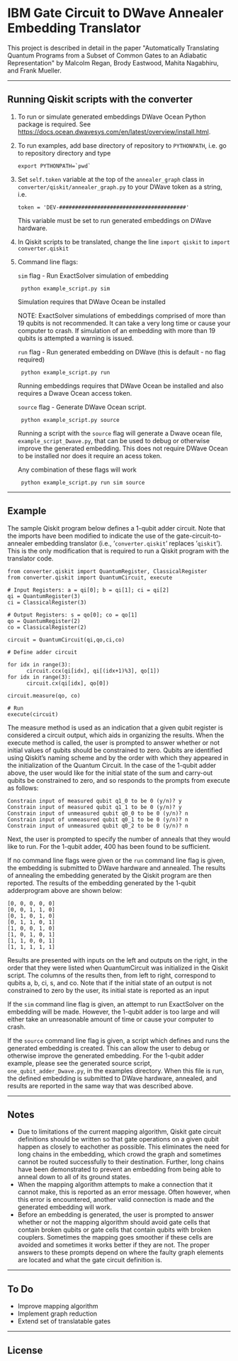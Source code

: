 # IBM Gate Circuit to DWave Annealer Embedding Translator

This project is described in detail in the paper "Automatically Translating Quantum Programs from a Subset of Common Gates to an Adiabatic Representation" by Malcolm Regan, Brody Eastwood, Mahita Nagabhiru, and Frank Mueller.

-----------------------------------------------------------------------------

## Running Qiskit scripts with the converter

1) To run or simulate generated embeddings DWave Ocean Python package is required. See https://docs.ocean.dwavesys.com/en/latest/overview/install.html.

2) To run examples, add base directory of repository to ```PYTHONPATH```, i.e. go to repository directory and type

      ```export PYTHONPATH=`pwd` ```

3) Set ```self.token``` variable at the top of the ```annealer_graph``` class in ```converter/qiskit/annealer_graph.py``` to your DWave token as a string, i.e.

      ```token = 'DEV-########################################'```

      This variable must be set to run generated embeddings on DWave hardware.

4) In Qiskit scripts to be translated, change the line ```import qiskit``` to ```import converter.qiskit```


5) Command line flags:

      ```sim``` flag - Run ExactSolver simulation of embedding
        
        python example_script.py sim
     
      Simulation requires that DWave Ocean be installed
     
      NOTE: ExactSolver simulations of embeddings comprised of more than 19 qubits is not recommended. It can take a very long time or cause your computer to crash. If simulation of an embedding with more than 19 qubits is attempted a warning is issued.
     
      ```run``` flag - Run generated embedding on DWave (this is default - no flag required) 
        
        python example_script.py run
      
      Running embeddings requires that DWave Ocean be installed and also requires a Dwave Ocean access token. 
      
      ```source``` flag -  Generate DWave Ocean script.
        
        python example_script.py source
       
      Running a script with the ```source``` flag will generate a Dwave ocean file, ```example_script_Dwave.py```, that can be used to debug or otherwise improve the generated embedding. This does not require DWave Ocean to be installed nor does it require an acess token.
        
      Any combination of these flags will work 
        
        python example_script.py run sim source


-----------------------------------------------------------------------------

## Example

The  sample  Qiskit  program  below  defines  a  1-qubit  adder  circuit.  Note  that  the  imports  have  been  modified  to  indicate  the  use of the gate-circuit-to-annealer embedding translator (i.e., ’```converter.qiskit```’ replaces ’```qiskit```’). This is the only modification that is required to run a Qiskit program with the translator code.


```
from converter.qiskit import QuantumRegister, ClassicalRegister
from converter.qiskit import QuantumCircuit, execute

# Input Registers: a = qi[0]; b = qi[1]; ci = qi[2]
qi = QuantumRegister(3)
ci = ClassicalRegister(3)

# Output Registers: s = qo[0]; co = qo[1]
qo = QuantumRegister(2)
co = ClassicalRegister(2)

circuit = QuantumCircuit(qi,qo,ci,co)

# Define adder circuit

for idx in range(3):
      circuit.ccx(qi[idx], qi[(idx+1)%3], qo[1])
for idx in range(3):
      circuit.cx(qi[idx], qo[0])

circuit.measure(qo, co)

# Run
execute(circuit)
```

The measure method is used as an indication that a given qubit register is considered a circuit output, which aids in organizing the results. When  the execute method  is called,  the  user  is  prompted  to  answer  whether  or  not  initial  values  of  qubits should be constrained to zero. Qubits are identified using Qiskit’s naming scheme and by the order with which they appeared in the initialization of the Quantum Circuit. In the case of the 1-qubit adder above, the user would like for the initial state of the sum and carry-out qubits be constrained to zero, and so responds to the prompts from execute as follows:

```
Constrain input of measured qubit q1_0 to be 0 (y/n)? y
Constrain input of measured qubit q1_1 to be 0 (y/n)? y
Constrain input of unmeasured qubit q0_0 to be 0 (y/n)? n
Constrain input of unmeasured qubit q0_1 to be 0 (y/n)? n
Constrain input of unmeasured qubit q0_2 to be 0 (y/n)? n
```

Next, the user is prompted to specify the number of anneals that they would like to run. For the 1-qubit adder, 400 has been found to be sufficient.

If no command line flags were given or the ```run``` command line flag is given, the embedding is submitted to DWave hardware and annealed. The  results  of  annealing  the  embedding  generated  by  the  Qiskit  program are then reported. The results of the embedding generated by the 1-qubit adderprogram above are shown below:

```
[0, 0, 0, 0, 0]
[0, 0, 1, 1, 0]
[0, 1, 0, 1, 0]
[0, 1, 1, 0, 1]
[1, 0, 0, 1, 0]
[1, 0, 1, 0, 1]
[1, 1, 0, 0, 1]
[1, 1, 1, 1, 1]
```

Results are presented with inputs on the left and outputs on the right, in the order that they were listed when QuantumCircuit was initialized in the Qiskit script. The columns of the results then, from left to right, correspond to qubits a, b, ci, s, and co. Note that if the initial state of an output is not constrained to zero by the user, its initial state is reported as an input

If the ```sim``` command line flag is given, an attempt to run ExactSolver on the embedding will be made. However, the 1-qubit adder is too large and will either take an unreasonable amount of time or cause your computer to crash.

If the ```source``` command line flag is given, a script which defines and runs the generated embedding is created. This can allow the user to debug or otherwise improve the generated embedding. For the 1-qubit adder example, please see the generated source script, ```one_qubit_adder_Dwave.py```, in the examples directory. When this file is run, the defined embedding is submitted to DWave hardware, annealed, and results are reported in the same way that was described above.

-----------------------------------------------------------------------------

## Notes

- Due to limitations of the current mapping algorithm, Qiskit gate circuit definitions should be written so that gate operations on a given qubit happen as closely to eachother as possible. This eliminates the need for long chains in the embedding, which crowd the graph and sometimes cannot be routed successfully to their destination. Further, long chains have been demonstrated to prevent an embedding from being able to anneal down to all of its ground states.
- When the mapping algorithm attempts to make a connection that it cannot make, this is reported as an error message. Often however, when this error is encountered, another valid connection is made and the generated embedding will work.
- Before an embedding is generated, the user is prompted to answer whether or not the mapping algorithm should avoid gate cells that contain broken qubits or gate cells that contain qubits with broken couplers. Sometimes the mapping goes smoother if these cells are avoided and sometimes it works better if they are not. The proper answers to these prompts depend on where the faulty graph elements are located and what the gate circuit definition is. 

-----------------------------------------------------------------------------

## To Do

- Improve mapping algorithm
- Implement graph reduction
- Extend set of translatable gates

-----------------------------------------------------------------------------

## License

